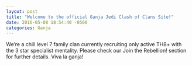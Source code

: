 ```yaml
---
layout: post
title: "Welcome to the official Ganja Jedi Clash of Clans Site!"
date: 2016-05-08 18:54:40 -0500
categories: Ganja
---
```



We’re a chill level 7 family clan currently recruiting only active TH8+ with the 3 star specialist mentality. 
Please check our Join the Rebellion! section for further details. Viva la ganja!
